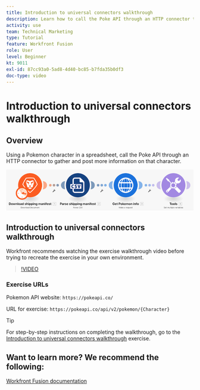```yaml
---
title: Introduction to universal connectors walkthrough
description: Learn how to call the Poke API through an HTTP connector to gather and post information on a Pokemon character, all in [!DNL Adobe Workfront Fusion].
activity: use
team: Technical Marketing
type: Tutorial
feature: Workfront Fusion
role: User
level: Beginner
kt: 9011
exl-id: 87cc93a0-5ad8-4d40-bc85-b7fda35b0df3
doc-type: video
---
```

# Introduction to universal connectors walkthrough

## Overview

Using a Pokemon character in a spreadsheet, call the Poke API through an HTTP connector to gather and post more information on that character.

![An image of the Fusion scenario](assets/universal-connectors-and-routing-1.png)

## Introduction to universal connectors walkthrough

Workfront recommends watching the exercise walkthrough video before trying to recreate the exercise in your own environment. 

>[!VIDEO](https://video.tv.adobe.com/v/335270/?quality=12)

### Exercise URLs

Pokemon API website: `https://pokeapi.co/`

URL for exercise: `https://pokeapi.co/api/v2/pokemon/{Character}`

>[!TIP]
>
>For step-by-step instructions on completing the walkthrough, go to the [Introduction to universal connectors walkthrough](https://experienceleague.adobe.com/docs/workfront-learn/tutorials-workfront/fusion/exercises/introduction-to-universal-connectors.html?lang=en) exercise.


## Want to learn more? We recommend the following:

[Workfront Fusion documentation](https://experienceleague.adobe.com/docs/workfront/using/adobe-workfront-fusion/workfront-fusion-2.html?lang=en)
